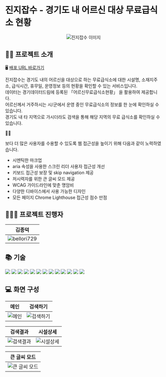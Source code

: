 # 진지잡수 - 경기도 내 어르신 대상 무료급식소 현황
<p align="center">
  <img src="https://github.com/user-attachments/assets/65393659-c3e2-4553-b973-625308ec7e2a" alt="진지잡수 이미지">
</p>

## 💁🏻 프로젝트 소개

🖥 <a href="https://jinjijabsu.netlify.app" target="_blank">배포 URL 바로가기</a>

<p>
  진지잡수는 경기도 내의 어르신을 대상으로 하는 무료급식소에 대한 시설명, 소재지주소, 급식시간, 휴무일, 운영정보 등의 현황을 확인할 수 있는 서비스입니다.<br>
  데이터는 경기데이터드림에 등록된 「어르신무료급식소현황」 을 활용하여 제공합니다.
  <br>
  어르신께서 거주하시는 시/군에서 운영 중인 무료급식소의 정보를 한 눈에 확인하실 수 있습니다.
  <br>
  경기도 내 타 지역으로 가시더라도 검색을 통해 해당 지역의 무료 급식소를 확인하실 수 있습니다.
</p>
  👏🏻
<p>
  보다 더 많은 사용자를 수용할 수 있도록 웹 접근성을 높이기 위해 다음과 같이 노력하였습니다.
</p>
  <ul>
    <li>시멘틱한 마크업</li>
    <li>aria 속성을 사용한 스크린 리더 사용자 접근성 개선</li>
    <li>키보드 접근성 보장 및 skip navigation 제공</li>
    <li>저시력자를 위한 큰 글씨 모드 제공</li>
    <li>WCAG 가이드라인에 맞춘 명암비</li>
    <li>다양한 디바이스에서 사용 가능한 디자인</li>
    <li>모든 페이지 Chrome Lighthouse 접근성 점수 만점</li>
  </ul>

## 👨🏻‍💻 프로젝트 진행자

|                            김종덕                             |
| :-------------------------------------------------------------: |
| ![bellori729](https://avatars.githubusercontent.com/u/145115283?v=4) |

## 📚 기술
<img src="https://img.shields.io/badge/HTML5-E34F26?style=flat-square&logo=html5&logoColor=white"/> <img src="https://img.shields.io/badge/CSS3-1572B6?style=flat-square&logo=css3&logoColor=white"/> <img src="https://img.shields.io/badge/TailwindCSS-06B6D4?style=flat-square&logo=tailwindcss&logoColor=white"/> <img src="https://img.shields.io/badge/JavaScript-F7DF1E?style=flat-square&logo=javascript&logoColor=black"/> <img src="https://img.shields.io/badge/React-61DAFB?style=flat-square&logo=React&logoColor=white"/> <img src="https://img.shields.io/badge/ReactRouter-CA4245?style=flat-square&logo=reactrouter&logoColor=white"/> <img src="https://img.shields.io/badge/Zustand-693636?style=flat-square&logoColor=white"/> <img src="https://img.shields.io/badge/ReactQeury-ff4154?style=flat-square&logo=reactquery&logoColor=white"/> <img src="https://img.shields.io/badge/ESLint-4B32C3?style=flat-square&logo=eslint&logoColor=white"/> <img src="https://img.shields.io/badge/Prettier-F7B93E?style=flat-square&logo=prettier&logoColor=white"/> <img src="https://img.shields.io/badge/Vite-646CFF?style=flat-square&logo=vite&logoColor=white"/> <img src="https://img.shields.io/badge/Netlify-000000?style=flat-square&logo=netlify&logoColor=#00c7b7"/> <img src="https://img.shields.io/badge/Figma-f24e1e?style=flat-square&logo=figma&logoColor=white"/>

## 💻 화면 구성
|                                                  메인                                                   |                                                  검색하기                                                   |
| :-----------------------------------------------------------------------------------------------------: | :--------------------------------------------------------------------------------------------------------------: | 
| ![메인](https://github.com/user-attachments/assets/c791b433-b20b-4b61-bbca-a418c58620b9) | ![검색하기](https://github.com/user-attachments/assets/6b1f2342-7e6a-4113-b371-395117f12069) | 

|                                                  검색결과                                                   |                                                  시설상세                                                   |
| :-----------------------------------------------------------------------------------------------------: | :--------------------------------------------------------------------------------------------------------------: | 
| ![검색결과](https://github.com/user-attachments/assets/dff2f4c5-25fc-4e20-b3c7-7490a0444c65) | ![시설상세](https://github.com/user-attachments/assets/add9bdab-5aaa-4874-80f4-61a67e07dbdc) | 

|                                                  큰 글씨 모드                                                   |
| :-----------------------------------------------------------------------------------------------------: |
| ![큰 글씨 모드](https://github.com/user-attachments/assets/d1a45aa8-0f49-4417-8684-6ea767a39262) |
